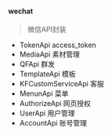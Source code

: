 #### wechat
> 微信API封装

- TokenApi access_token
- MediaApi 素材管理
- QFApi 群发
- TemplateApi 模板
- KFCustomServiceApi 客服
- MenunApi 菜单
- AuthorizeApi 网页授权
- UserApi 用户管理
- AccountApi 账号管理